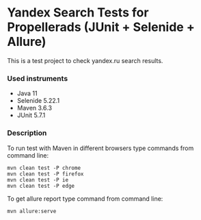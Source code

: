 Yandex Search Tests for Propellerads (JUnit + Selenide + Allure)
================================
This is a test project to check yandex.ru search results.

### Used instruments 

+ Java 11
+ Selenide 5.22.1
+ Maven 3.6.3
+ JUnit 5.7.1

### Description

To run test with Maven in different browsers type commands from command line:

```
mvn clean test -P chrome
mvn clean test -P firefox
mvn clean test -P ie
mvn clean test -P edge
```

To get allure report type command from command line: 

```
mvn allure:serve
```
